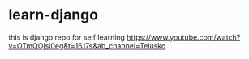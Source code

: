 # learn-django
this is django repo for self learning 
https://www.youtube.com/watch?v=OTmQOjsl0eg&t=1617s&ab_channel=Telusko
